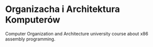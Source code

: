 # Organizacha i Architektura Komputerów
Computer Organization and Architecture university course about x86 assembly programming.

